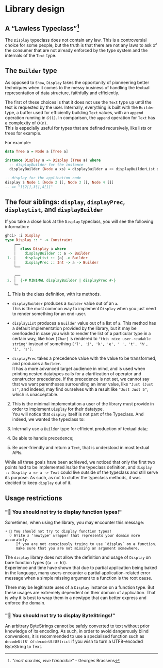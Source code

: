 # Library design 

## A “Lawless Typeclass”[^1]

The `Display` typeclass does not contain any law. This is a controversial choice for some people,
but the truth is that there are not any laws to ask of the consumer that are not already enforced
by the type system and the internals of the `Text` type.

## The `Builder` type

As opposed to `Show`, `Display` takes the opportunity of pionneering better techniques when it comes
to the messy business of handling the textual representation of data structure, faithfully and efficiently.

The first of these choices is that it does not use the `Text` type up until the text is requested by the
user. Internally, everything is built with the `Builder` type, a buffer used for efficiently building `Text`
values, with an `append` operation running in `𝛰(1)`. In comparison, the `append` operation for `Text` has a 
complexity of `𝛰(n)`.  
This is especially useful for types that are defined recursively, like lists or trees for example. 

For example: 
```haskell
data Tree a = Node a [Tree a]

instance Display a => Display (Tree a) where
  -- displayBuilder for the instance
  displayBuilder (Node a xs) = displayBuilder a <> displayBuilderList xs

-- display for the application code
display $ Node 1 [Node 2 [], Node 3 [], Node 4 []]
-- => "1[2[],3[],4[]]"
```


## The four siblings: `display`, `displayPrec`, `displayList`, and `displayBuilder`

If you take a close look at the `Display` typeclass, you will see the following information:

```haskell
ghci> :i Display
type Display :: * -> Constraint
    ┌──
    │  class Display a where
    │    displayBuilder :: a -> Builder
 1. │    displayList :: [a] -> Builder
    │    displayPrec :: Int -> a -> Builder
    └──

    ┌──
 2. │  {-# MINIMAL displayBuilder | displayPrec #-}
    └─
```

1. This is the class definition, with its methods.
  * `displayBuilder` produces a `Builder` value out of an `a`.  
     This is the most common way to implement `Display` when you just need to render something for an end-user.

  * `displayList` produces a `Builder` value out of a list of `a`.
     This method has a default implementation provided by the library, but it may be overloaded in case you
     wish to render the list of a particular type in a certain way, like how `[Char]` is rendered to `"this nice user-readable string"` instead of something `['l', 'i', 'k', 'e', ' ', 't', 'h', 'i', 's']`.

  * `displayPrec` takes a precedence value with the value to be transformed, and produces a `Builder`.  
     It has a more advanced target audience in mind, and is used when printing nested datatypes calls for a clarification of operator and constructor precedence.
     If the precedence is not set, we cannot say that we want parentheses surrounding an inner value, like `"Just (Just 5)"`, and indeed, may find ourselves
     with a result like `"Just Just 5"`, which is unacceptable.

2. This is the minimal implementation a user of the library must provide in order to implement `Display` for
their datatype.  
You will notice that `display` itself is not part of the Typeclass. And indeed, we wanted the typeclass to:

  1. Internally use a `Builder` type for efficient production of textual data;
  2. Be able to handle precedence;
  3. Be user-friendly and return a `Text`, that is understood in most textual APIs.

  While all three goals have been achieved, we noticed that only the first two points had to be implemented
  *inside* the typeclass definition, and `display :: Display a => a -> Text` could live outside of the typeclass
  and still serve its purpose. As such, as not to clutter the typeclass methods, it was decided to keep `display`
  out of it.

## Usage restrictions

### "🚫 You should not try to display function types!"

Sometimes, when using the library, you may encounter this message:

```
• 🚫 You should not try to display function types!                     
  💡 Write a 'newtype' wrapper that represents your domain more accurately.
     If you are not consciously trying to use `display` on a function,     
     make sure that you are not missing an argument somewhere.
```

The `display` library does not allow the definition and usage of `Display` on
bare function types (`(a -> b)`).  
Experience and time have shown that due to partial application being baked in the language,
many users encounter a partial application-related error message when a simple missing
argument to a function is the root cause.

There may be legitimate uses of a `Display` instance on a function type.
But these usages are extremely dependent on their domain of application.
That is why it is best to wrap them in a newtype that can better
express and enforce the domain.

### "🚫 You should not try to display ByteStrings!"

An arbitrary ByteStrings cannot be safely converted to text without prior knowledge of its encoding.
As such, in order to avoid dangerously blind conversions, it is recommended to use a specialised
function such as `decodeUtf8'` or `decodeUtf8Strict` if you wish to turn a UTF8-encoded ByteString
to Text.

[^1]: _"mort aux lois, vive l'anarchie"_ - Georges Brassens
